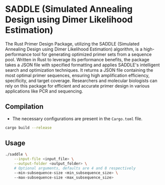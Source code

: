 # SADDLE (Simulated Annealing Design using Dimer Likelihood Estimation)

The Rust Primer Design Package, utilizing the SADDLE (Simulated Annealing Design using Dimer Likelihood Estimation) algorithm, is a high-performance tool for generating optimized primer sets from a sequence pool. Written in Rust to leverage its performance benefits, the package takes a JSON file with specified formatting and applies SADDLE's intelligent search and optimization techniques. It returns a JSON file containing the most optimal primer sequences, ensuring high amplification efficiency, specificity, and target coverage. Researchers and molecular biologists can rely on this package for efficient and accurate primer design in various applications like PCR and sequencing.

## Compilation

- The necessary configurations are present in the `Cargo.toml` file.

```bash
cargo build --release
```

## Usage

```bash
./saddle \
    --input-file <input_file> \
    --output-folder <output_folder> \
    # Optional arguments, defaults are 4 and 8 respectively
    --min-subsequence-size <min_subsequence_size> \ 
    --max-subsequence-size <max_subsequence_size>
```
